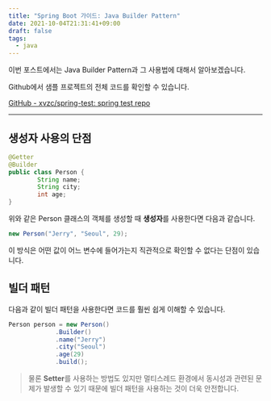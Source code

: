 ```yaml
---
title: "Spring Boot 가이드: Java Builder Pattern"
date: 2021-10-04T21:31:41+09:00
draft: false
tags:
  - java
---
```

이번 포스트에서는 Java Builder Pattern과 그 사용법에 대해서 알아보겠습니다.
<!--more-->

Github에서 샘플 프로젝트의 전체 코드를 확인할 수 있습니다.

[GitHub - xvzc/spring-test: spring test repo](https://github.com/xvzc/spring-test)

---

## 생성자 사용의 단점

```java
@Getter
@Builder
public class Person {
		String name;
		String city;
		int age;
}
```

위와 같은 Person 클래스의 객체를 생성할 때 **생성자**를 사용한다면 다음과 같습니다.

```java
new Person("Jerry", "Seoul", 29);
```

이 방식은 어떤 값이 어느 변수에 들어가는지 직관적으로 확인할 수 없다는 단점이 있습니다.

## 빌더 패턴

다음과 같이 빌더 패턴을 사용한다면 코드를 훨씬 쉽게 이해할 수 있습니다.

```java
Person person = new Person()
             .Builder()
             .name("Jerry")
             .city("Seoul")
             .age(29)
             .build();
```

> 물론 **Setter**를 사용하는 방법도 있지만 멀티스레드 환경에서 동시성과 관련된 문제가 발생할 수 있기 때문에 빌더 패턴을 사용하는 것이 더욱 안전합니다.